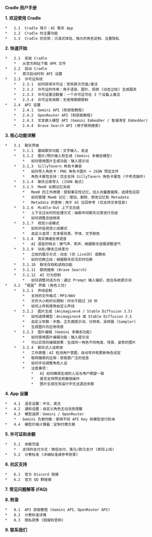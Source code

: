 **Cradle 用户手册**

**1.  欢迎使用 Cradle**

    *   1.1  Cradle 简介：AI 聊天 App
    *   1.2  Cradle 的主要功能
    *   1.3  Cradle 的优势：沉浸式体验、强大的角色定制、注重隐私

**2.  快速开始**

    *   2.1  安装 Cradle
        *   从官方网站下载 APK 文件
    *   2.2  启动 Cradle
        *   首次启动时的 API 设置
    *   2.3  许可证系统
        *   2.3.1  如何获得许可证：官网首次充值/激活
        *   2.3.2  许可证的作用：用于语音、图片、视频 (动态立绘) 生成服务
        *   2.3.3  许可证激活数量：一个许可证可在 3 个设备上激活
        *   2.3.4  许可证有效期：无使用期限限制
    *   2.4  API 设置
        *   2.4.1  Gemini API (附获取教程)
        *   2.4.2  OpenRouter API (附获取教程)
        *   2.4.3  文本嵌入模型 API (Gemini Embedder / 智谱清言 Embedder)
        *   2.4.4  Brave Search API (用于联网搜索)

**3.  核心功能详解**

    *   3.1  聊天界面
        *   3.1.1  基础聊天功能：文字输入、发送
        *   3.1.2  图片/照片输入和生成 (Gemini 多模态模型)
            *   如何使用图片生成功能：输入提示词
        *   3.1.3  SillyTavern 角色卡兼容
            *   如何导入角色卡：PNG 角色卡图片 + JSON 预设文件
            *   角色卡属性支持：完全支持 SillyTavern 角色卡属性 (不考虑插件)
        *   3.1.4  聊天记录导入 (JSON 格式)
        *   3.1.5  Mem0 长期记忆系统
            *   Mem0 的工作原理：提取事实性记忆，加入向量数据库，选择性召回
            *   如何管理 Mem0 记忆：增加、删除、修改记忆和 Metadata
            *   Metadata 的使用：用于 AI 召回参考 (仅支持文本信息)
        *   3.1.6  Middle-Out 上下文总结
            *   上下文过长时的处理方式：抽取中间聊天记录进行总结
            *   如何调整总结频率
        *   3.1.7  视觉小说模式
            *   如何开启视觉小说模式
            *   自定义选项：文本框背景、字体、文字颜色
        *   3.1.8  真实情绪反馈语音
            *   AI 语音的特点：换气声、笑声、根据聊天进展调整语气
        *   3.1.9  动态/静态立绘差分
            *   立绘的展示方式：动态 (仿 Live2D) 或静态
            *   如何切换立绘：根据聊天状况实时切换
        *   3.1.10  聊天存档和读档功能
        *   3.1.11  联网搜索 (Brave Search)
        *   3.1.12  AI 行为控制
            *   如何调整对话方向：通过 Prompt 输入偏好，结合系统提示词
    *   3.2  “摇篮” 界面 (角色工坊)
        *   3.2.1  声线定制
            *   支持的文件格式：MP3/WAV
            *   文件大小和时长限制：时长不超过 20 秒
            *   如何上传和使用自定义声线
        *   3.2.2  图片生成 (Animaginev4 / Stable Diffusion 3.5)
            *   如何选择模型：Animaginev4 或 Stable Diffusion 3.5
            *   自定义参数：步数、正负面提示词、分辨率、采样器 (Sampler)
            *   生成图片的应用场景
        *   3.2.3  图片编辑 (Gemini 多模态功能)
            *   如何使用图片编辑功能：输入提示词
            *   可以实现的编辑效果：生成同一角色不同角度、场景、姿势的图片
        *   3.2.4  聊天式人设修改
            *   工作原理：AI 检测用户意图，自动写作和更新角色设定
            *   联网搜索的应用：获取更广泛的信息
            *   如何手动调整角色人设
            *   注意事项：
                *   AI 如何确保生成的人设与用户期望一致
                *   是否支持预览和撤销操作
                *   图片生成任务运行中无法退还余额

**4.  App 设置**

    *   4.1  语言设置：中文、英文
    *   4.2  通知设置：自定义角色主动消息提醒
    *   4.3  模型选择：Gemini / OpenRouter
        *   Gemini 负载均衡：使用不同 API Key 和模型进行轮询
    *   4.4  模型价格计算器：定制付费方案

**5.  许可证和余额**

    *   5.1  余额充值
        *   支持的支付方式：微信支付、美元/欧元支付 (即将上线)
    *   5.2  计费标准 (详细标准请参考附录)

**6.  社区支持**

    *   6.1  官方 Discord 链接
    *   6.2  官方 QQ 群链接

**7.  常见问题解答 (FAQ)**

**8.  附录**

    *   8.1  API 获取教程 (Gemini API、OpenRouter API)
    *   8.2  计费标准详情
    *   8.3  隐私政策 (链接到官网)

**9.  联系我们**